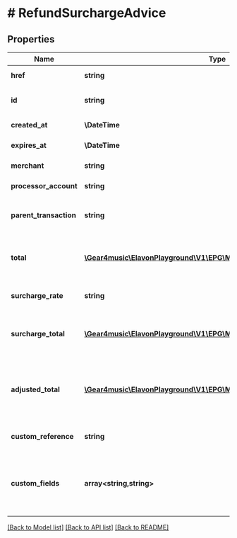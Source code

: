 # # RefundSurchargeAdvice

## Properties

Name | Type | Description | Notes
------------ | ------------- | ------------- | -------------
**href** | **string** | RefundSurchargeAdvice [Resource URL](#section/Overview/Values) (self link) | [optional] [readonly]
**id** | **string** | RefundSurchargeAdvice [Resource ID](#section/Overview/Values) assigned by server. | [optional] [readonly]
**created_at** | **\DateTime** | Creation timestamp. | [optional] [readonly]
**expires_at** | **\DateTime** | Expiration timestamp. | [optional] [readonly]
**merchant** | **string** | Merchant [Resource URL](#section/Overview/Values) | [optional] [readonly]
**processor_account** | **string** | ProcessorAccount [Resource URL](#section/Overview/Values) | [optional] [readonly]
**parent_transaction** | **string** | Transaction [Resource URL](#section/Overview/Values) of the parent transaction for surcharge. | [optional]
**total** | [**\Gear4music\ElavonPlayground\V1\EPG\Model\PositiveAmountAndCurrency**](PositiveAmountAndCurrency.md) | The refund total excluding the surcharge amount. A value for partial refund can be specified. | [optional]
**surcharge_rate** | **string** | The merchant&#39;s surcharge rate. A value of 0.035 means 3.5%. | [optional] [readonly]
**surcharge_total** | [**\Gear4music\ElavonPlayground\V1\EPG\Model\PositiveAmountAndCurrency**](PositiveAmountAndCurrency.md) | The calculated surcharge total. This value is prorated based on the total amount to be refunded. | [optional] [readonly]
**adjusted_total** | [**\Gear4music\ElavonPlayground\V1\EPG\Model\PositiveAmountAndCurrency**](PositiveAmountAndCurrency.md) | The adjusted total refund including the calculated surcharge. The calculated surcharge is prorated based on the total amount to be refunded. | [optional] [readonly]
**custom_reference** | **string** | Optional reference provided by the merchant | [optional]
**custom_fields** | **array<string,string>** | Custom fields, an object containing arbitrary string values.  Field names and values must not exceed 64 and 1024 characters, respectively. | [optional]

[[Back to Model list]](../../README.md#models) [[Back to API list]](../../README.md#endpoints) [[Back to README]](../../README.md)
